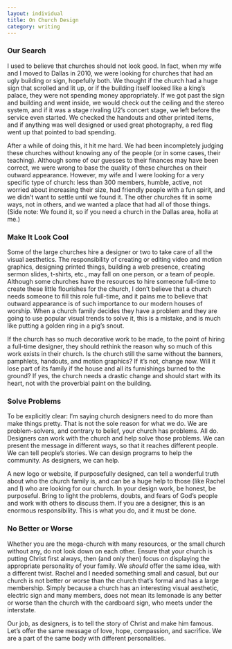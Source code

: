 ```yaml
---
layout: individual
title: On Church Design
category: writing
---
```


### Our Search

I used to believe that churches should not look good. In fact, when my wife and I moved to Dallas in 2010, we were looking for churches that had an ugly building or sign, hopefully both. We thought if the church had a huge sign that scrolled and lit up, or if the building itself looked like a king&rsquo;s palace, they were not spending money appropriately. If we got past the sign and building and went inside, we would check out the ceiling and the stereo system, and if it was a stage rivaling U2&rsquo;s concert stage, we left before the service even started. We checked the handouts and other printed items, and if anything was well designed or used great photography, a red flag went up that pointed to bad spending.

After a while of doing this, it hit me hard. We had been incompletely judging these churches without knowing any of the people (or in some cases, their teaching). Although some of our guesses to their finances may have been correct, we were wrong to base the quality of these churches on their outward appearance. However, my wife and I were looking for a very specific type of church: less than 300 members, humble, active, not worried about increasing their size, had friendly people with a fun spirit, and we didn&rsquo;t want to settle until we found it. The other churches fit in some ways, not in others, and we wanted a place that had all of those things. (Side note: We found it, so if you need a church in the Dallas area, holla at me.)

### Make It Look Cool

Some of the large churches hire a designer or two to take care of all the visual aesthetics. The responsibility of creating or editing video and motion graphics, designing printed things, building a web presence, creating sermon slides, t-shirts, etc., may fall on one person, or a team of people. Although some churches have the resources to hire someone full-time to create these little flourishes for the church, I don&rsquo;t believe that a church needs someone to fill this role full-time, and it pains me to believe that outward appearance is of such importance to our modern houses of worship. When a church family decides they have a problem and they are going to use popular visual trends to solve it, this is a mistake, and is much like putting a golden ring in a pig&rsquo;s snout.

If the church has so much decorative work to be made, to the point of hiring a full-time designer, they should rethink the reason why so much of this work exists in their church. Is the church still the same without the banners, pamphlets, handouts, and motion graphics? If it&rsquo;s not, change now. Will it lose part of its family if the house and all its furnishings burned to the ground? If yes, the church needs a drastic change and should start with its heart, not with the proverbial paint on the building.
                
### Solve Problems

To be explicitly clear: I&rsquo;m saying church designers need to do more than make things pretty. That is not the sole reason for what we do. We are problem-solvers, and contrary to belief, your church has problems. All do. Designers can work with the church and help solve those problems. We can present the message in different ways, so that it reaches different people. We can tell people&rsquo;s stories. We can design programs to help the community. As designers, we can help.

A new logo or website, if purposefully designed, can tell a wonderful truth about who the church family is, and can be a huge help to those (like Rachel and I) who are looking for our church. In your design work, be honest, be purposeful. Bring to light the problems, doubts, and fears of God&rsquo;s people and work with others to discuss them. If you are a designer, this is an enormous responsibility. This is what you do, and it must be done.
                
### No Better or Worse

Whether you are the mega-church with many resources, or the small church without any, do not look down on each other. Ensure that your church is putting Christ first always, then (and only then) focus on displaying the appropriate personality of your family. We <em>should</em> offer the same idea, with a different twist. Rachel and I needed something small and casual, but our church is not better or worse than the church that&rsquo;s formal and has a large membership. Simply because a church has an interesting visual aesthetic, electric sign and many members, does not mean its lemonade is any better or worse than the church with the cardboard sign, who meets under the interstate.

Our job, as designers, is to tell the story of Christ and make him famous. Let&rsquo;s offer the same message of love, hope, compassion, and sacrifice. We are a part of the same body with different personalities.